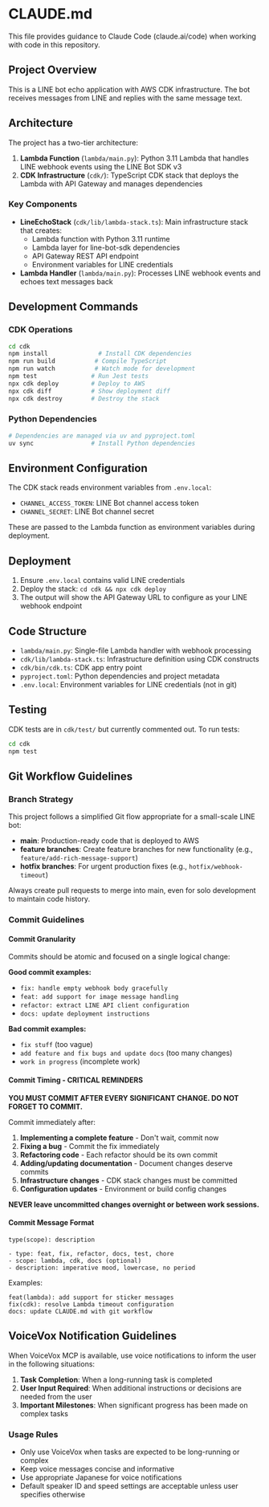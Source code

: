 # CLAUDE.md

This file provides guidance to Claude Code (claude.ai/code) when working with code in this repository.

## Project Overview

This is a LINE bot echo application with AWS CDK infrastructure. The bot receives messages from LINE and replies with the same message text.

## Architecture

The project has a two-tier architecture:

1. **Lambda Function** (`lambda/main.py`): Python 3.11 Lambda that handles LINE webhook events using the LINE Bot SDK v3
2. **CDK Infrastructure** (`cdk/`): TypeScript CDK stack that deploys the Lambda with API Gateway and manages dependencies

### Key Components

- **LineEchoStack** (`cdk/lib/lambda-stack.ts`): Main infrastructure stack that creates:
  - Lambda function with Python 3.11 runtime
  - Lambda layer for line-bot-sdk dependencies
  - API Gateway REST API endpoint
  - Environment variables for LINE credentials
- **Lambda Handler** (`lambda/main.py`): Processes LINE webhook events and echoes text messages back

## Development Commands

### CDK Operations
```bash
cd cdk
npm install              # Install CDK dependencies
npm run build           # Compile TypeScript
npm run watch           # Watch mode for development
npm test               # Run Jest tests
npx cdk deploy         # Deploy to AWS
npx cdk diff           # Show deployment diff
npx cdk destroy        # Destroy the stack
```

### Python Dependencies
```bash
# Dependencies are managed via uv and pyproject.toml
uv sync                # Install Python dependencies
```

## Environment Configuration

The CDK stack reads environment variables from `.env.local`:
- `CHANNEL_ACCESS_TOKEN`: LINE Bot channel access token
- `CHANNEL_SECRET`: LINE Bot channel secret

These are passed to the Lambda function as environment variables during deployment.

## Deployment

1. Ensure `.env.local` contains valid LINE credentials
2. Deploy the stack: `cd cdk && npx cdk deploy`
3. The output will show the API Gateway URL to configure as your LINE webhook endpoint

## Code Structure

- `lambda/main.py`: Single-file Lambda handler with webhook processing
- `cdk/lib/lambda-stack.ts`: Infrastructure definition using CDK constructs
- `cdk/bin/cdk.ts`: CDK app entry point
- `pyproject.toml`: Python dependencies and project metadata
- `.env.local`: Environment variables for LINE credentials (not in git)

## Testing

CDK tests are in `cdk/test/` but currently commented out. To run tests:
```bash
cd cdk
npm test
```

## Git Workflow Guidelines

### Branch Strategy
This project follows a simplified Git flow appropriate for a small-scale LINE bot:

- **main**: Production-ready code that is deployed to AWS
- **feature branches**: Create feature branches for new functionality (e.g., `feature/add-rich-message-support`)
- **hotfix branches**: For urgent production fixes (e.g., `hotfix/webhook-timeout`)

Always create pull requests to merge into main, even for solo development to maintain code history.

### Commit Guidelines

#### Commit Granularity
Commits should be atomic and focused on a single logical change:

**Good commit examples:**
- `fix: handle empty webhook body gracefully`
- `feat: add support for image message handling`
- `refactor: extract LINE API client configuration`
- `docs: update deployment instructions`

**Bad commit examples:**
- `fix stuff` (too vague)
- `add feature and fix bugs and update docs` (too many changes)
- `work in progress` (incomplete work)

#### Commit Timing - CRITICAL REMINDERS

**YOU MUST COMMIT AFTER EVERY SIGNIFICANT CHANGE. DO NOT FORGET TO COMMIT.**

Commit immediately after:
1. **Implementing a complete feature** - Don't wait, commit now
2. **Fixing a bug** - Commit the fix immediately
3. **Refactoring code** - Each refactor should be its own commit
4. **Adding/updating documentation** - Document changes deserve commits
5. **Infrastructure changes** - CDK stack changes must be committed
6. **Configuration updates** - Environment or build config changes

**NEVER leave uncommitted changes overnight or between work sessions.**

#### Commit Message Format
```
type(scope): description

- type: feat, fix, refactor, docs, test, chore
- scope: lambda, cdk, docs (optional)
- description: imperative mood, lowercase, no period
```

Examples:
```
feat(lambda): add support for sticker messages
fix(cdk): resolve Lambda timeout configuration
docs: update CLAUDE.md with git workflow
```

## VoiceVox Notification Guidelines

When VoiceVox MCP is available, use voice notifications to inform the user in the following situations:

1. **Task Completion**: When a long-running task is completed
2. **User Input Required**: When additional instructions or decisions are needed from the user
3. **Important Milestones**: When significant progress has been made on complex tasks

### Usage Rules
- Only use VoiceVox when tasks are expected to be long-running or complex
- Keep voice messages concise and informative
- Use appropriate Japanese for voice notifications
- Default speaker ID and speed settings are acceptable unless user specifies otherwise
